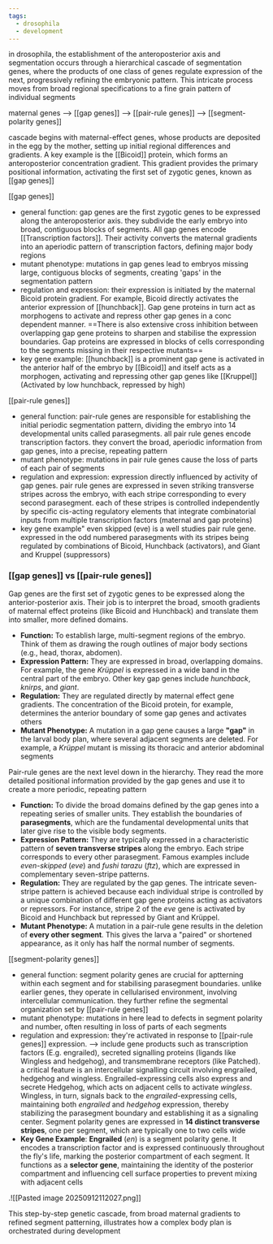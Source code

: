 ```yaml
---
tags:
  - drosophila
  - development
---
```

in drosophila, the establishment of the anteroposterior axis and segmentation occurs through a hierarchical cascade of segmentation genes, where the products of one class of genes regulate expression of the next, progressively refining the embryonic pattern. This intricate process moves from broad regional specifications to a fine grain pattern of individual segments

maternal genes --> [[gap genes]] --> [[pair-rule genes]] --> [[segment-polarity genes]]

cascade begins with maternal-effect genes, whose products are deposited in the egg by the mother, setting up initial regional differences and gradients. A key example is the [[Bicoid]] protein, which forms an anteroposterior concentration gradient. This gradient provides the primary positional information, activating the first set of zygotic genes, known as [[gap genes]]

[[gap genes]]
- general function: gap genes are the first zygotic genes to be expressed along the anteroposterior axis. they subdivide the early embryo into broad, contiguous blocks of segments. All gap genes encode [[Transcription factors]]. Their activity converts the maternal gradients into an aperiodic pattern of transcription factors, defining major body regions
- mutant phenotype: mutations in gap genes lead to embryos missing large, contiguous blocks of segments, creating 'gaps' in the segmentation pattern
- regulation and expression: their expression is initiated by the maternal Bicoid protein gradient. For example, Bicoid directly activates the anterior expression of [[hunchback]]. Gap gene proteins in turn act as morphogens to activate and repress other gap genes in a conc dependent manner. ==There is also extensive cross inhibition between overlapping gap gene proteins to sharpen and stabilise the expression boundaries. Gap proteins are expressed in blocks of cells corresponding to the segments missing in their respective mutants==
- key gene example: [[hunchback]] is a prominent gap gene is activated in the anterior half of the embryo by [[Bicoid]] and itself acts as a morphogen, activating and repressing other gap genes like [[Kruppel]] (Activated by low hunchback, repressed by high)

[[pair-rule genes]]
- general function: pair-rule genes are responsible for establishing the initial periodic segmentation pattern, dividing the embryo into 14 developmental units called parasegments. all pair rule genes encode transcription factors. they convert the broad, aperiodic information from gap genes, into a precise, repeating pattern
- mutant phenotype: mutations in pair rule genes cause the loss of parts of each pair of segments 
- regulation and expression: expression directly influenced by activity of gap genes. pair rule genes are expressed in seven striking transverse stripes across the embryo, with each stripe corresponding to every second parasegment. each of these stripes is controlled independently by specific cis-acting regulatory elements that integrate combinatorial inputs from multiple transcription factors (maternal and gap proteins)
- key gene example" even skipped (eve) is a well studies pair rule gene. expressed in the odd numbered parasegments with its stripes being regulated by combinations of Bicoid, Hunchback (activators), and Giant and Kruppel (suppressors)

### [[gap genes]] vs [[pair-rule genes]]

Gap genes are the first set of zygotic genes to be expressed along the anterior-posterior axis. Their job is to interpret the broad, smooth gradients of maternal effect proteins (like Bicoid and Hunchback) and translate them into smaller, more defined domains.
- **Function:** To establish large, multi-segment regions of the embryo. Think of them as drawing the rough outlines of major body sections (e.g., head, thorax, abdomen).
- **Expression Pattern:** They are expressed in broad, overlapping domains. For example, the gene _Krüppel_ is expressed in a wide band in the central part of the embryo. Other key gap genes include _hunchback_, _knirps_, and _giant_.
- **Regulation:** They are regulated directly by maternal effect gene gradients. The concentration of the Bicoid protein, for example, determines the anterior boundary of some gap genes and activates others
- **Mutant Phenotype:** A mutation in a gap gene causes a large **"gap"** in the larval body plan, where several adjacent segments are deleted. For example, a _Krüppel_ mutant is missing its thoracic and anterior abdominal segments

Pair-rule genes are the next level down in the hierarchy. They read the more detailed positional information provided by the gap genes and use it to create a more periodic, repeating pattern
- **Function:** To divide the broad domains defined by the gap genes into a repeating series of smaller units. They establish the boundaries of **parasegments**, which are the fundamental developmental units that later give rise to the visible body segments.
- **Expression Pattern:** They are typically expressed in a characteristic pattern of **seven transverse stripes** along the embryo. Each stripe corresponds to every other parasegment. Famous examples include _even-skipped_ (_eve_) and _fushi tarazu_ (_ftz_), which are expressed in complementary seven-stripe patterns.
- **Regulation:** They are regulated by the gap genes. The intricate seven-stripe pattern is achieved because each individual stripe is controlled by a unique combination of different gap gene proteins acting as activators or repressors. For instance, stripe 2 of the _eve_ gene is activated by Bicoid and Hunchback but repressed by Giant and Krüppel.
- **Mutant Phenotype:** A mutation in a pair-rule gene results in the deletion of **every other segment**. This gives the larva a "paired" or shortened appearance, as it only has half the normal number of segments.

[[segment-polarity genes]]
- general function: segment polarity genes are crucial for aptterning within each segment and for stabilising parasegment boundaries. unlike earlier genes, they operate in cellularised environment, involving intercellular communication. they further refine the segmental organization set by [[pair-rule genes]]
- mutant phenotype: mutations in here lead to defects in segment polarity and number, often resulting in loss of parts of each segments
- regulation and expression: they're activated in response to [[pair-rule genes]] expression. --> include gene products such as transcription factors (E.g. engrailed), secreted signalling proteins (ligands like Wingless and hedgehog), and transmembrane receptors (like Patched). a critical feature is an intercellular signalling circuit involving engrailed, hedgehog and wingless. Engrailed-expressing cells also express and secrete Hedgehog, which acts on adjacent cells to activate _wingless_. Wingless, in turn, signals back to the _engrailed_-expressing cells, maintaining both _engrailed_ and _hedgehog_ expression, thereby stabilizing the parasegment boundary and establishing it as a signaling center. Segment polarity genes are expressed in **14 distinct transverse stripes**, one per segment, which are typically one to two cells wide
- **Key Gene Example**: **Engrailed** (_en_) is a segment polarity gene. It encodes a transcription factor and is expressed continuously throughout the fly's life, marking the posterior compartment of each segment. It functions as a **selector gene**, maintaining the identity of the posterior compartment and influencing cell surface properties to prevent mixing with adjacent cells

.![[Pasted image 20250912112027.png]]

This step-by-step genetic cascade, from broad maternal gradients to refined segment patterning, illustrates how a complex body plan is orchestrated during development